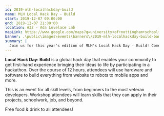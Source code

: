 ```yaml
---
id: 2019-mlh-localhackday-build
name: MLH Local Hack Day - Build
start: 2019-12-07 09:00:00
end: 2019-12-07 21:00:00
location: A32 - Ada Lovelace Lab
mapLink: https://www.google.com/maps?q=university+of+nottingham+school+of+computer+science&rlz=1C1CHBF_enGB843GB843&um=1&ie=UTF-8&sa=X&ved=0ahUKEwiYiomu1ebkAhVkQUEAHbShBvYQ_AUIEigB
banner: .\public\images\events\banners\/2019-mlh-localhackday-build-banner.jpg
summary: |
  Join us for this year's edition of MLH's Local Hack Day - Build! Come along for a 12 hour mini-hackathon!
---
```


**Local Hack Day: Build** is a global hack day that enables your community to get first-hand experience bringing their ideas to life by participating in a hackathon. Over the course of 12 hours, attendees will use hardware and software to build everything from website to robots to mobile apps and more.

This is an event for all skill levels, from beginners to the most veteran developers. Workshop attendees will learn skills that they can apply in their projects, schoolwork, job, and beyond.

Free food & drink to all attendees!
